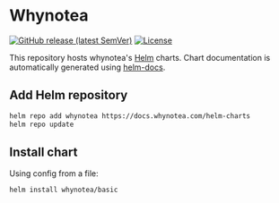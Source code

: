 # Whynotea

[![GitHub release (latest SemVer)](https://img.shields.io/github/v/release/whynotea/helm-charts?style=for-the-badge)](https://github.com/whynotea/helm-charts/releases/latest)
[![License](https://img.shields.io/github/license/whynotea/helm-charts?style=for-the-badge)](https://opensource.org/licenses/AGPL-3.0)

This repository hosts whynotea's [Helm](https://helm.sh) charts.
Chart documentation is automatically generated using [helm-docs](https://github.com/norwoodj/helm-docs).

## Add Helm repository

```bash
helm repo add whynotea https://docs.whynotea.com/helm-charts
helm repo update
```

## Install chart

Using config from a file:

```bash
helm install whynotea/basic
```

